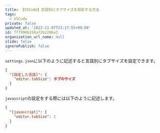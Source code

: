 ```yaml
---
title: 【VSCode】言語別にタブサイズを設定する方法
tags:
  - VSCode
private: false
updated_at: '2023-11-07T23:17:55+09:00'
id: fff996b150a72b2206a2
organization_url_name: null
slide: false
ignorePublish: false
---
```

`settings.json`に以下のように記述すると言語別にタブサイズを設定できます。

```json:settings.json
{
  "[設定した言語]": {
    "editor.tabSize": タブのサイズ
  }
}
```

`javascript`の設定をする際には以下のように記述します。

```json:settings.json
{
  "[javascript]": {
    "editor.tabSize": 2
  }
}

```
